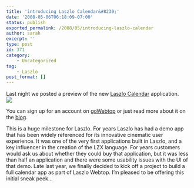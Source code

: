 ```yaml
---
title: 'introducing Laszlo Calendar&#8230;'
date: '2008-05-06T06:18:09-07:00'
status: publish
exported_permalink: /2008/05/introducing-laszlo-calendar
author: sarah
excerpt: ''
type: post
id: 371
category:
    - Uncategorized
tag:
    - Laszlo
post_format: []
---
```

Last night we posted a preview of the new [Laszlo Calendar](http://www.gowebtop.com) application.  
![](http://www.laszlosystems.com/files/calendar_screens/view_week_500.png)

You can sign up for an account on [goWebtop](http://www.gowebtop.com) or just read more about it on the [blog](http://www.gowebtop.com/blog/2008/05/05/introducing-laszlo-calendar/).

This is a huge milestone for Laszlo. For years Laszlo has had a demo app that has been widely referenced for its innovative cinematic user experience. It was one of the very first applications built in Laszlo, and a key influencer in the creation of the LZX language. For years customers would ask us about whether they could buy that application, but it was less than half an application and there were some usability issues with the UI of that demo. Late last year, we finally decided to kick off a project to build a full calendar app as part of Laszlo Webtop. I’m pleased to be offering this initial sneak peek…